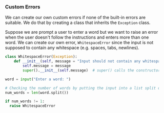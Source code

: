 ### Custom Errors

We can create our own custom errors if none of the built-in errors are suitable. We do that by creating a class that inherits the `Exception` class.

Suppose we are prompt a user to enter a word but we want to raise an error when the user doesn't follow the instructions and enters more than one word. We can create our own error, `WhitespaceError` since the input is not supposed to contain any whitespace (e.g. spaces, tabs, newlines).

```python
class WhitespaceError(Exception):
    def __init__(self, message = "Input should not contain any whitespace."):
        self.message = message
        super().__init__(self.message)  # super() calls the constructor from the superclass, Exception

word = input("Enter a word: ")

# Checking the number of words by putting the input into a list split on whitespace
num_words = len(word.split())

if num_words != 1:
  raise WhitespaceError
```
